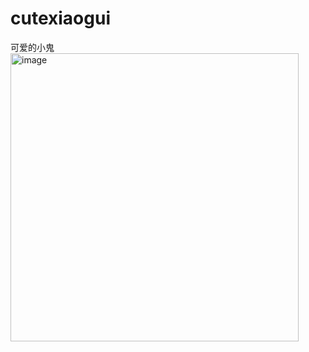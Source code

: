 # cutexiaogui
可爱的小鬼
<img width="461" alt="image" src="https://github.com/user-attachments/assets/b5a993bb-21cf-44c7-8281-cf9339192f35">
